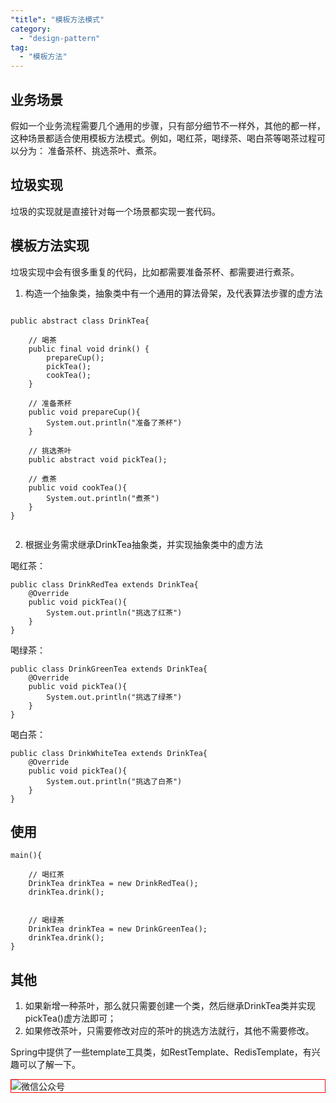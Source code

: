 ```yaml
---
"title": "模板方法模式"
category:
  - "design-pattern"
tag:
  - "模板方法"
---
```


## 业务场景 

假如一个业务流程需要几个通用的步骤，只有部分细节不一样外，其他的都一样，这种场景都适合使用模板方法模式。例如，喝红茶，喝绿茶、喝白茶等喝茶过程可以分为： 准备茶杯、挑选茶叶、煮茶。

## 垃圾实现 

垃圾的实现就是直接针对每一个场景都实现一套代码。

## 模板方法实现

垃圾实现中会有很多重复的代码，比如都需要准备茶杯、都需要进行煮茶。

1. 构造一个抽象类，抽象类中有一个通用的算法骨架，及代表算法步骤的虚方法

```

public abstract class DrinkTea{

    // 喝茶
    public final void drink() {
        prepareCup();
        pickTea();
        cookTea();
    }

    // 准备茶杯
    public void prepareCup(){
        System.out.println("准备了茶杯")
    } 

    // 挑选茶叶 
    public abstract void pickTea();

    // 煮茶
    public void cookTea(){
        System.out.println("煮茶")
    } 
} 


```

2. 根据业务需求继承DrinkTea抽象类，并实现抽象类中的虚方法

喝红茶：

```
public class DrinkRedTea extends DrinkTea{
    @Override
    public void pickTea(){
        System.out.println("挑选了红茶")
    }
}
```

喝绿茶：

```
public class DrinkGreenTea extends DrinkTea{
    @Override
    public void pickTea(){
        System.out.println("挑选了绿茶")
    }
}
```

喝白茶：

```
public class DrinkWhiteTea extends DrinkTea{
    @Override
    public void pickTea(){
        System.out.println("挑选了白茶")
    }
}
```

## 使用

```
main(){

    // 喝红茶
    DrinkTea drinkTea = new DrinkRedTea();
    drinkTea.drink();


    // 喝绿茶
    DrinkTea drinkTea = new DrinkGreenTea();
    drinkTea.drink();
}
```

## 其他

1. 如果新增一种茶叶，那么就只需要创建一个类，然后继承DrinkTea类并实现pickTea()虚方法即可；
2. 如果修改茶叶，只需要修改对应的茶叶的挑选方法就行，其他不需要修改。


Spring中提供了一些template工具类，如RestTemplate、RedisTemplate，有兴趣可以了解一下。



<img style="border:1px red solid; display:block; margin:0 auto;" :src="$withBase('/qrcode.jpg')" alt="微信公众号" />


